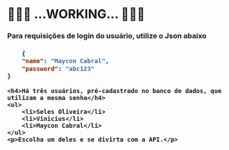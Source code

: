 # 🚧🚧🚧 ...WORKING... 🚧🚧🚧

<h3>Para requisições de login do usuário, utilize o Json abaixo<h3/>
	
```json	
    {
	"name": "Maycon Cabral",	
	"password": "abc123"	
}	
```
	
    <h4>Há três usuários, pré-cadastrado no banco de dados, que utilizam a mesma senha</h4>
    <ul>
        <li>Seles Oliveira</li>  
        <li>Vinicius</li> 
        <li>Maycon Cabral</li> 
    </ul>
    <p>Escolha um deles e se divirta com a API.</p>
